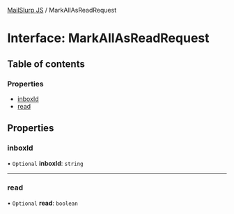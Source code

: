 [MailSlurp JS](../README.md) / MarkAllAsReadRequest

# Interface: MarkAllAsReadRequest

## Table of contents

### Properties

- [inboxId](MarkAllAsReadRequest.md#inboxid)
- [read](MarkAllAsReadRequest.md#read)

## Properties

### inboxId

• `Optional` **inboxId**: `string`

___

### read

• `Optional` **read**: `boolean`
